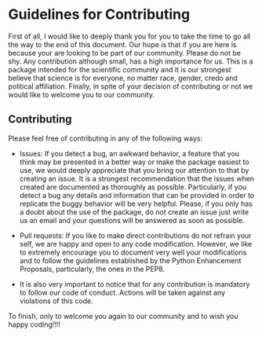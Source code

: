 # Guidelines for Contributing

First of all, I would like to deeply thank you for you to take the time to go all the way to the end of this document. Our hope 
is that if you are here is because your are looking to be part of our community. Please do not be shy. Any contribution although 
small, has a high importance for us. This is a package intended for the scientific community and it is our strongest believe 
that science is for everyone, no matter race, gender, credo and political affiliation. Finally, in spite of your decision of 
contributing or not we would like to welcome you to our community.

## Contributing

Please feel free of contributing in any of the following ways:

- Issues: If you detect a bug, an awkward behavior, a feature that you think may be presented in a better way or make the 
package easiest to use, we would deeply appreciate that you bring our attention to that by creating an issue. It is a strongest 
recommendation that the issues when created are documented as thoroughly as possible. Particularly, if you detect a bug any 
details and information that can be provided in order to replicate the buggy behavior will be very helpful. Please, if you only 
has a doubt about the use of the package, do not create an issue just write us an email and your questions will be answered as 
soon as possible.

- Pull requests: If you like to make direct contributions do not refrain your self, we are happy and open to any code 
modification. However, we like to extremely encourage you to document very well your modifications and to follow the guidelines 
established by the Python Enhancement Proposals, particularly, the ones in the PEP8.

- It is also very important to notice that for any contribution is mandatory to follow our code of conduct. Actions will be taken against any violations of this code.

To finish, only to welcome you again to our community and to wish you happy coding!!!!
